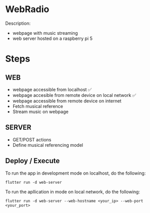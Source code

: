 # WebRadio

Description:
- webpage with music streaming
- web server hosted on a raspberry pi 5

# Steps

## WEB
- webpage accessible from localhost ✅
- webpage accesible from remote device on local network ✅
- webpage accessible from remote device on internet
- Fetch musical reference
- Stream music on webpage

## SERVER
- GET/POST actions
- Define musical referencing model

## Deploy / Execute
To run the app in development mode on localhost, do the following:
```
flutter run -d web-server
```
To run the apllication in  mode on local network, do the following:
```
flutter run -d web-server --web-hostname <your_ip> --web-port <your_port>
```